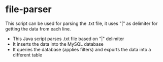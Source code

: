 # file-parser

This script can be used for parsing the .txt file, it uses "|" as delimiter for getting the data from each line.

- This Java script parses .txt file based on "|" delimiter
- It inserts the data into the MySQL database
- It queries the database (applies filters) and exports the data into a different table
